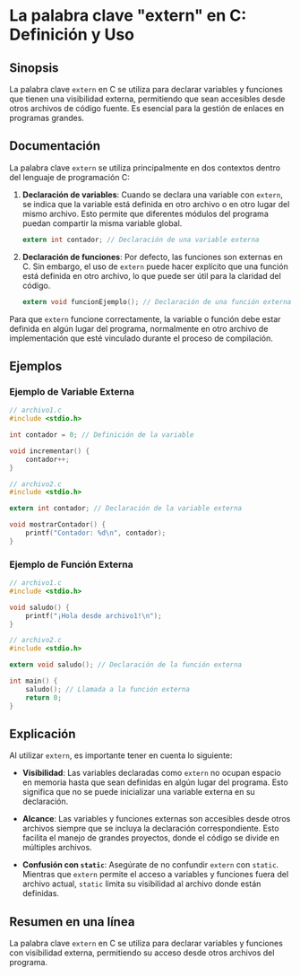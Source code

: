 <!--
Meta Description: # La palabra clave "extern" en C: Definición y Uso ## Sinopsis La palabra clave `extern` en C se utiliza para declarar variables y funciones que tiene...
Meta Keywords: extern, que, externa, variable, del
-->

# La palabra clave "extern" en C: Definición y Uso

## Sinopsis
La palabra clave `extern` en C se utiliza para declarar variables y funciones que tienen una visibilidad externa, permitiendo que sean accesibles desde otros archivos de código fuente. Es esencial para la gestión de enlaces en programas grandes.

## Documentación
La palabra clave `extern` se utiliza principalmente en dos contextos dentro del lenguaje de programación C:

1. **Declaración de variables**: Cuando se declara una variable con `extern`, se indica que la variable está definida en otro archivo o en otro lugar del mismo archivo. Esto permite que diferentes módulos del programa puedan compartir la misma variable global.

   ```c
   extern int contador; // Declaración de una variable externa
   ```

2. **Declaración de funciones**: Por defecto, las funciones son externas en C. Sin embargo, el uso de `extern` puede hacer explícito que una función está definida en otro archivo, lo que puede ser útil para la claridad del código.

   ```c
   extern void funcionEjemplo(); // Declaración de una función externa
   ```

Para que `extern` funcione correctamente, la variable o función debe estar definida en algún lugar del programa, normalmente en otro archivo de implementación que esté vinculado durante el proceso de compilación.

## Ejemplos
### Ejemplo de Variable Externa
```c
// archivo1.c
#include <stdio.h>

int contador = 0; // Definición de la variable

void incrementar() {
    contador++;
}

// archivo2.c
#include <stdio.h>

extern int contador; // Declaración de la variable externa

void mostrarContador() {
    printf("Contador: %d\n", contador);
}
```

### Ejemplo de Función Externa
```c
// archivo1.c
#include <stdio.h>

void saludo() {
    printf("¡Hola desde archivo1!\n");
}

// archivo2.c
#include <stdio.h>

extern void saludo(); // Declaración de la función externa

int main() {
    saludo(); // Llamada a la función externa
    return 0;
}
```

## Explicación
Al utilizar `extern`, es importante tener en cuenta lo siguiente:

- **Visibilidad**: Las variables declaradas como `extern` no ocupan espacio en memoria hasta que sean definidas en algún lugar del programa. Esto significa que no se puede inicializar una variable externa en su declaración.
  
- **Alcance**: Las variables y funciones externas son accesibles desde otros archivos siempre que se incluya la declaración correspondiente. Esto facilita el manejo de grandes proyectos, donde el código se divide en múltiples archivos.

- **Confusión con `static`**: Asegúrate de no confundir `extern` con `static`. Mientras que `extern` permite el acceso a variables y funciones fuera del archivo actual, `static` limita su visibilidad al archivo donde están definidas.

## Resumen en una línea
La palabra clave `extern` en C se utiliza para declarar variables y funciones con visibilidad externa, permitiendo su acceso desde otros archivos del programa.